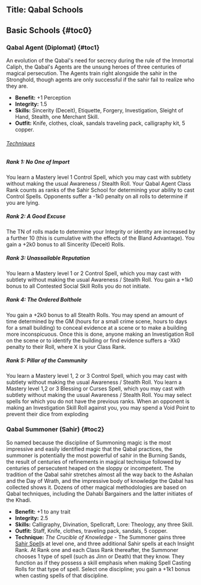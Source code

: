 Title: Qabal Schools
---
## <span>Basic Schools</span> {#toc0}

### <span>Qabal Agent (Diplomat)</span> {#toc1}

An evolution of the Qabal's need for secrecy during the rule of the Immortal Caliph, the Qabal's Agents are the unsung heroes of three centuries of magical persecution. The Agents train right alongside the sahir in the Stronghold, though agents are only successful if the sahir fail to realize who they are.

- <strong>Benefit:</strong> +1 Perception
- <strong>Integrity:</strong> 1.5
- <strong>Skills:</strong> Sincerity (Deceit), Etiquette, Forgery, Investigation, Sleight of Hand, Stealth, one Merchant Skill.
- <strong>Outfit:</strong> Knife, clothes, cloak, sandals traveling pack, calligraphy kit, 5 copper.

###### <span style="text-decoration: underline;">Techniques</span>
##### Rank 1: No One of Import

You learn a Mastery level 1 Control Spell, which you may cast with subtlety without making the usual Awareness / Stealth Roll. Your Qabal Agent Class Rank counts as ranks of the Sahir School for determining your ability to cast Control Spells. Opponents suffer a -1k0 penalty on all rolls to determine if you are lying.
##### Rank 2: A Good Excuse

The TN of rolls made to determine your Integrity or identity are increased by a further 10 (this is cumulative with the effects of the Bland Advantage). You gain a +2k0 bonus to all Sincerity (Deceit) Rolls.
##### Rank 3: Unassailable Reputation

You learn a Mastery level 1 or 2 Control Spell, which you may cast with subtlety without making the usual Awareness / Stealth Roll. You gain a +1k0 bonus to all Contested Social Skill Rolls you do not initiate.
##### Rank 4: The Ordered Bolthole

You gain a +2k0 bonus to all Stealth Rolls. You may spend an amount of time determined by the GM (hours for a small crime scene, hours to days for a small building) to conceal evidence at a scene or to make a building more inconspicuous. Once this is done, anyone making an Investigation Roll on the scene or to identify the building or find evidence suffers a -Xk0 penalty to their Roll, where X is your Class Rank.
##### Rank 5: Pillar of the Community

You learn a Mastery level 1, 2 or 3 Control Spell, which you may cast with subtlety without making the usual Awareness / Stealth Roll. You learn a Mastery level 1,2 or 3 Blessing or Curses Spell, which you may cast with subtlety without making the usual Awareness / Stealth Roll. You may select spells for which you do not have the previous ranks. When an opponent is making an Investigation Skill Roll against you, you may spend a Void Point to prevent their dice from exploding
### <span>Qabal Summoner (Sahir)</span> {#toc2}

So named because the discipline of Summoning magic is the most impressive and easily identified magic that the Qabal practices, the summoner is potentially the most powerful of sahir in the Burning Sands, the result of centuries of refinements in magical technique followed by centuries of persecutent heaped on the sloppy or incompetent. The tradition of the Qabal sahir stretches almost all the way back to the Ashalan and the Day of Wrath, and the impressive body of knowledge the Qabal has collected shows it. Dozens of other magical methodologies are based on Qabal techniques, including the Dahabi Bargainers and the latter initiates of the Khadi.

- <strong>Benefit:</strong> +1 to any trait
- <strong>Integrity:</strong> 2.5
- <strong>Skills:</strong> Calligraphy, Divination, Spellcraft, Lore: Theology, any three Skill.
- <strong>Outfit:</strong> Staff, Knife, clothes, traveling pack, sandals, 5 copper.
- <strong>Technique:</strong> <em>The Crucible of Knowledge</em> - The Summoner gains three <a href="/sahir-spell">Sahir Spell</a>s at level one, and three additional Sahir spells at each Insight Rank. At Rank one and each Class Rank thereafter, the Summoner chooses 1 type of spell (such as Jinn or Death) that they know. They function as if they possess a skill emphasis when making Spell Casting Rolls for that type of spell. Select one discipline; you gain a +1k1 bonus when casting spells of that discipline.

